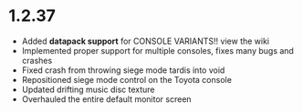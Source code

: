 # 1.2.37
- Added **datapack support** for CONSOLE VARIANTS!! view the wiki
- Implemented proper support for multiple consoles, fixes many bugs and crashes
- Fixed crash from throwing siege mode tardis into void
- Repositioned siege mode control on the Toyota console
- Updated drifting music disc texture
- Overhauled the entire default monitor screen
